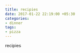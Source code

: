 ```yaml
---
title: recipies
date: 2017-01-22 22:19:00 +05:30
categories:
- dinner
tags:
- pizza
---
```


recipies